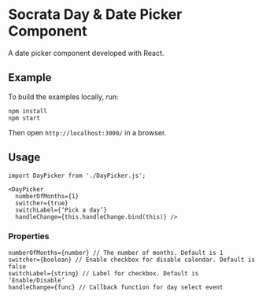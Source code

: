 Socrata Day & Date Picker Component
=======================

A date picker component developed with React.

## Example

To build the examples locally, run:

```
npm install
npm start
```

Then open `http://localhost:3000/` in a browser.

## Usage

```
import DayPicker from './DayPicker.js';

<DayPicker
  numberOfMonths={1}
  switcher={true}
  switchLabel={‘Pick a day’}
  handleChange={this.handleChange.bind(this)} />
```

### Properties
```
numberOfMonths={number} // The number of months. Default is 1
switcher={boolean} // Enable checkbox for disable calendar. Default is false
switchLabel={string} // Label for checkbox. Default is ‘Enable/Disable’
handleChange={func} // Callback function for day select event
```
